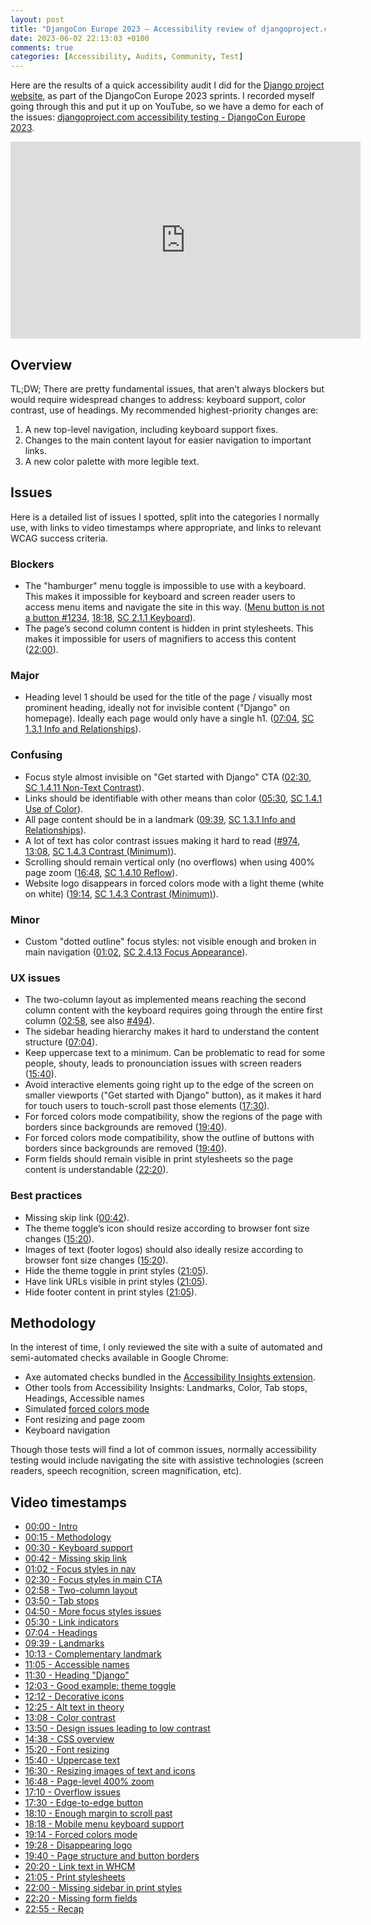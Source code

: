 ```yaml
---
layout: post
title: "DjangoCon Europe 2023 – Accessibility review of djangoproject.com"
date: 2023-06-02 22:13:03 +0100
comments: true
categories: [Accessibility, Audits, Community, Test]
---
```




Here are the results of a quick accessibility audit I did for the [Django project website](https://www.djangoproject.com/), as part of the DjangoCon Europe 2023 sprints. I recorded myself going through this and put it up on YouTube, so we have a demo for each of the issues: [djangoproject.com accessibility testing - DjangoCon Europe 2023](https://www.youtube.com/watch?v=dAiMPTOMh1U).

<!-- more -->

<iframe width="560" height="315" src="https://www.youtube.com/embed/dAiMPTOMh1U" title="YouTube video player: djangoproject.com accessibility testing | DjangoCon Europe 2023" frameborder="0" allow="accelerometer; autoplay; clipboard-write; encrypted-media; gyroscope; picture-in-picture; web-share" allowfullscreen></iframe>

## Overview

TL;DW; There are pretty fundamental issues, that aren’t always blockers but would require widespread changes to address: keyboard support, color contrast, use of headings. My recommended highest-priority changes are:

1. A new top-level navigation, including keyboard support fixes.
2. Changes to the main content layout for easier navigation to important links.
3. A new color palette with more legible text.

## Issues

Here is a detailed list of issues I spotted, split into the categories I normally use, with links to video timestamps where appropriate, and links to relevant WCAG success criteria.

### Blockers

- The "hamburger" menu toggle is impossible to use with a keyboard. This makes it impossible for keyboard and screen reader users to access menu items and navigate the site in this way. ([Menu button is not a button #1234](https://github.com/django/djangoproject.com/issues/1234), [18:18](https://www.youtube.com/watch?v=dAiMPTOMh1U&t=1098s), [SC 2.1.1 Keyboard](https://www.w3.org/TR/WCAG22/#keyboard)).
- The page’s second column content is hidden in print stylesheets. This makes it impossible for users of magnifiers to access this content ([22:00](https://www.youtube.com/watch?v=dAiMPTOMh1U&t=1320s)).

### Major

- Heading level 1 should be used for the title of the page / visually most prominent heading, ideally not for invisible content ("Django" on homepage). Ideally each page would only have a single h1. ([07:04](https://www.youtube.com/watch?v=dAiMPTOMh1U&t=424s), [SC 1.3.1 Info and Relationships](https://www.w3.org/TR/WCAG22/#info-and-relationships)).

### Confusing

- Focus style almost invisible on "Get started with Django" CTA ([02:30](https://www.youtube.com/watch?v=dAiMPTOMh1U&t=150s), [SC 1.4.11 Non-Text Contrast](https://www.w3.org/TR/WCAG22/#non-text-contrast)).
- Links should be identifiable with other means than color ([05:30](https://www.youtube.com/watch?v=dAiMPTOMh1U&t=330s), [SC 1.4.1 Use of Color](https://www.w3.org/TR/WCAG22/#use-of-color)).
- All page content should be in a landmark ([09:39](https://www.youtube.com/watch?v=dAiMPTOMh1U&t=579s), [SC 1.3.1 Info and Relationships](https://www.w3.org/TR/WCAG22/#info-and-relationships)).
- A lot of text has color contrast issues making it hard to read ([#974](https://github.com/django/djangoproject.com/issues/974), [13:08](https://www.youtube.com/watch?v=dAiMPTOMh1U&t=788s), [SC 1.4.3 Contrast (Minimum)](https://www.w3.org/TR/WCAG22/#contrast-minimum)).
- Scrolling should remain vertical only (no overflows) when using 400% page zoom ([16:48](https://www.youtube.com/watch?v=dAiMPTOMh1U&t=1008s), [SC 1.4.10 Reflow](https://www.w3.org/TR/WCAG22/#reflow)).
- Website logo disappears in forced colors mode with a light theme (white on white) ([19:14](https://www.youtube.com/watch?v=dAiMPTOMh1U&t=1154s), [SC 1.4.3 Contrast (Minimum)](https://www.w3.org/TR/WCAG22/#contrast-minimum)).

### Minor

- Custom "dotted outline" focus styles: not visible enough and broken in main navigation ([01:02](https://www.youtube.com/watch?v=dAiMPTOMh1U&t=62s), [SC 2.4.13 Focus Appearance](https://www.w3.org/TR/WCAG22/#focus-appearance)).

### UX issues

- The two-column layout as implemented means reaching the second column content with the keyboard requires going through the entire first column ([02:58](https://www.youtube.com/watch?v=dAiMPTOMh1U&t=178s), see also [#494](https://github.com/django/djangoproject.com/issues/494)).
- The sidebar heading hierarchy makes it hard to understand the content structure ([07:04](https://www.youtube.com/watch?v=dAiMPTOMh1U&t=424s)).
- Keep uppercase text to a minimum. Can be problematic to read for some people, shouty, leads to pronounciation issues with screen readers ([15:40](https://www.youtube.com/watch?v=dAiMPTOMh1U&t=940s)).
- Avoid interactive elements going right up to the edge of the screen on smaller viewports ("Get started with Django" button), as it makes it hard for touch users to touch-scroll past those elements ([17:30](https://www.youtube.com/watch?v=dAiMPTOMh1U&t=1050s)).
- For forced colors mode compatibility, show the regions of the page with borders since backgrounds are removed ([19:40](https://www.youtube.com/watch?v=dAiMPTOMh1U&t=1180s)).
- For forced colors mode compatibility, show the outline of buttons with borders since backgrounds are removed ([19:40](https://www.youtube.com/watch?v=dAiMPTOMh1U&t=1180s)).
- Form fields should remain visible in print stylesheets so the page content is understandable ([22:20](https://www.youtube.com/watch?v=dAiMPTOMh1U&t=1340s)).

### Best practices

- Missing skip link ([00:42](https://www.youtube.com/watch?v=dAiMPTOMh1U&t=42s)).
- The theme toggle’s icon should resize according to browser font size changes ([15:20](https://www.youtube.com/watch?v=dAiMPTOMh1U&t=920s)).
- Images of text (footer logos) should also ideally resize according to browser font size changes ([15:20](https://www.youtube.com/watch?v=dAiMPTOMh1U&t=920s)).
- Hide the theme toggle in print styles ([21:05](https://www.youtube.com/watch?v=dAiMPTOMh1U&t=1265s)).
- Have link URLs visible in print styles ([21:05](https://www.youtube.com/watch?v=dAiMPTOMh1U&t=1265s)).
- Hide footer content in print styles ([21:05](https://www.youtube.com/watch?v=dAiMPTOMh1U&t=1265s)).

## Methodology

In the interest of time, I only reviewed the site with a suite of automated and semi-automated checks available in Google Chrome:

- Axe automated checks bundled in the [Accessibility Insights extension](https://accessibilityinsights.io/).
- Other tools from Accessibility Insights: Landmarks, Color, Tab stops, Headings, Accessible names
- Simulated [forced colors mode](https://blogs.windows.com/msedgedev/2020/09/17/styling-for-windows-high-contrast-with-new-standards-for-forced-colors/)
- Font resizing and page zoom
- Keyboard navigation

Though those tests will find a lot of common issues, normally accessibility testing would include navigating the site with assistive technologies (screen readers, speech recognition, screen magnification, etc).

## Video timestamps

- [00:00 - Intro](https://www.youtube.com/watch?v=dAiMPTOMh1U&t=0s)
- [00:15 - Methodology](https://www.youtube.com/watch?v=dAiMPTOMh1U&t=15s)
- [00:30 - Keyboard support](https://www.youtube.com/watch?v=dAiMPTOMh1U&t=30s)
- [00:42 - Missing skip link](https://www.youtube.com/watch?v=dAiMPTOMh1U&t=42s)
- [01:02 - Focus styles in nav](https://www.youtube.com/watch?v=dAiMPTOMh1U&t=62s)
- [02:30 - Focus styles in main CTA](https://www.youtube.com/watch?v=dAiMPTOMh1U&t=150s)
- [02:58 - Two-column layout](https://www.youtube.com/watch?v=dAiMPTOMh1U&t=178s)
- [03:50 - Tab stops](https://www.youtube.com/watch?v=dAiMPTOMh1U&t=230s)
- [04:50 - More focus styles issues](https://www.youtube.com/watch?v=dAiMPTOMh1U&t=290s)
- [05:30 - Link indicators](https://www.youtube.com/watch?v=dAiMPTOMh1U&t=330s)
- [07:04 - Headings](https://www.youtube.com/watch?v=dAiMPTOMh1U&t=424s)
- [09:39 - Landmarks](https://www.youtube.com/watch?v=dAiMPTOMh1U&t=579s)
- [10:13 - Complementary landmark](https://www.youtube.com/watch?v=dAiMPTOMh1U&t=613s)
- [11:05 - Accessible names](https://www.youtube.com/watch?v=dAiMPTOMh1U&t=665s)
- [11:30 - Heading "Django"](https://www.youtube.com/watch?v=dAiMPTOMh1U&t=690s)
- [12:03 - Good example: theme toggle](https://www.youtube.com/watch?v=dAiMPTOMh1U&t=723s)
- [12:12 - Decorative icons](https://www.youtube.com/watch?v=dAiMPTOMh1U&t=732s)
- [12:25 - Alt text in theory](https://www.youtube.com/watch?v=dAiMPTOMh1U&t=745s)
- [13:08 - Color contrast](https://www.youtube.com/watch?v=dAiMPTOMh1U&t=788s)
- [13:50 - Design issues leading to low contrast](https://www.youtube.com/watch?v=dAiMPTOMh1U&t=830s)
- [14:38 - CSS overview](https://www.youtube.com/watch?v=dAiMPTOMh1U&t=878s)
- [15:20 - Font resizing](https://www.youtube.com/watch?v=dAiMPTOMh1U&t=920s)
- [15:40 - Uppercase text](https://www.youtube.com/watch?v=dAiMPTOMh1U&t=940s)
- [16:30 - Resizing images of text and icons](https://www.youtube.com/watch?v=dAiMPTOMh1U&t=990s)
- [16:48 - Page-level 400% zoom](https://www.youtube.com/watch?v=dAiMPTOMh1U&t=1008s)
- [17:10 - Overflow issues](https://www.youtube.com/watch?v=dAiMPTOMh1U&t=1030s)
- [17:30 - Edge-to-edge button](https://www.youtube.com/watch?v=dAiMPTOMh1U&t=1050s)
- [18:10 - Enough margin to scroll past](https://www.youtube.com/watch?v=dAiMPTOMh1U&t=1090s)
- [18:18 - Mobile menu keyboard support](https://www.youtube.com/watch?v=dAiMPTOMh1U&t=1098s)
- [19:14 - Forced colors mode](https://www.youtube.com/watch?v=dAiMPTOMh1U&t=1154s)
- [19:28 - Disappearing logo](https://www.youtube.com/watch?v=dAiMPTOMh1U&t=1168s)
- [19:40 - Page structure and button borders](https://www.youtube.com/watch?v=dAiMPTOMh1U&t=1180s)
- [20:20 - Link text in WHCM](https://www.youtube.com/watch?v=dAiMPTOMh1U&t=1220s)
- [21:05 - Print stylesheets](https://www.youtube.com/watch?v=dAiMPTOMh1U&t=1265s)
- [22:00 - Missing sidebar in print styles](https://www.youtube.com/watch?v=dAiMPTOMh1U&t=1320s)
- [22:20 - Missing form fields](https://www.youtube.com/watch?v=dAiMPTOMh1U&t=1340s)
- [22:55 - Recap](https://www.youtube.com/watch?v=dAiMPTOMh1U&t=1375s)
